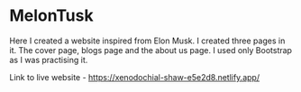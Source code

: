 # MelonTusk

Here I created a website inspired from Elon Musk. I created three pages in it. The cover page, blogs page and the about us page.
I used only Bootstrap as I was practising it. 

Link to live website - https://xenodochial-shaw-e5e2d8.netlify.app/

